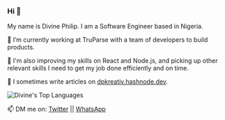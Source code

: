 ### Hi 👋
My name is Divine Philip. I am a Software Engineer based in Nigeria.<br>

🔭 I’m currently working at TruParse with a team of developers to build products.

🌱 I'm also improving my skills on React and Node.js, and picking up other relevant skills I need to get my job done efficiently and on time.

📝 I sometimes write articles on [dpkreativ.hashnode.dev](https://dpkreativ.hashnode.dev).

<!--- **⚡ Here are a couple of personal projects I've worked on recently:**
- [Fylo Landing Page](https://github.com/dpkreativ/fylo)(Frontend)
- [Base Apparel](https://github.com/dpkreativ/base-apparel)(Frontend)
- [Magazine Page](https://github.com/dpkreativ/magazine-page)(Frontend)
- [CRUD API](https://github.com/dpkreativ/crud-app-api)(Backend)
- [E-Learning App Backend](https://github.com/dpkreativ/e-learning-app)(Backend) --->

![Divine's Top Languages](https://github-readme-stats.vercel.app/api/top-langs/?username=dpkreativ&layout=compact&langs_count=6)

📫 DM me on: [Twitter](https://twitter.com/dpkreativ) || [WhatsApp](https://wa.me/2349021824073)

<!--
**dpkreativ/dpkreativ** is a ✨ _special_ ✨ repository because its `README.md` (this file) appears on your GitHub profile.

Here are some ideas to get you started:

- 🔭 I’m currently working on ...
- 🌱 I’m currently learning ...
- 👯 I’m looking to collaborate on ...
- 🤔 I’m looking for help with ...
- 💬 Ask me about ...
- 📫 How to reach me: ...
- 😄 Pronouns: ...
- ⚡ Fun fact: ...
-->

